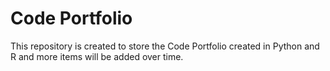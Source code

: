 # Code Portfolio

This repository is created to store the Code Portfolio created in Python and R and more items will be added over time.
